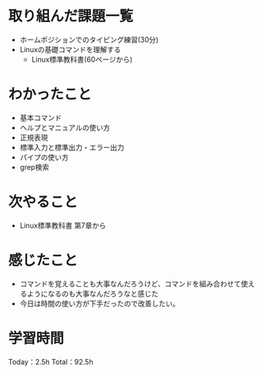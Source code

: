 # 取り組んだ課題一覧
- ホームポジションでのタイピング練習(30分)
- Linuxの基礎コマンドを理解する
	- Linux標準教科書(60ページから)

# わかったこと
- 基本コマンド
- ヘルプとマニュアルの使い方
- 正規表現
- 標準入力と標準出力・エラー出力
- パイプの使い方
- grep検索

# 次やること
- Linux標準教科書 第7章から

# 感じたこと
- コマンドを覚えることも大事なんだろうけど、コマンドを組み合わせて使えるようになるのも大事なんだろうなと感じた
- 今日は時間の使い方が下手だったので改善したい。

# 学習時間
Today：2.5h Total：92.5h
